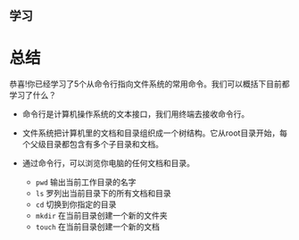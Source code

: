 学习
---

# **总结**

恭喜!你已经学习了5个从命令行指向文件系统的常用命令。我们可以概括下目前都学习了什么？

  * 命令行是计算机操作系统的文本接口，我们用终端去接收命令行。
  * 文件系统把计算机里的文档和目录组织成一个树结构。它从root目录开始，每个父级目录都包含有多个子目录和文档。
  * 通过命令行，可以浏览你电脑的任何文档和目录。
    
      * ``pwd``  输出当前工作目录的名字
      * `` ls ``  罗列出当前目录下的所有文档和目录
      * `` cd ``  切换到你指定的目录
      * `` mkdir ``  在当前目录创建一个新的文件夹
      * `` touch ``  在当前目录创建一个新的文档